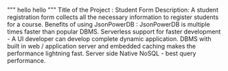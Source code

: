 """ hello 
hello
"""
Title of the Project : Student Form
Description: A student registration form collects all the necessary information to register students for a course.
Benefits of using JsonPowerDB : JsonPowerDB is multiple times faster than popular DBMS. Serverless support for faster development - A UI developer can develop complete dynamic application. DBMS with built in web / application server and embedded caching makes the performance lightning fast. Server side Native NoSQL - best query performance.

